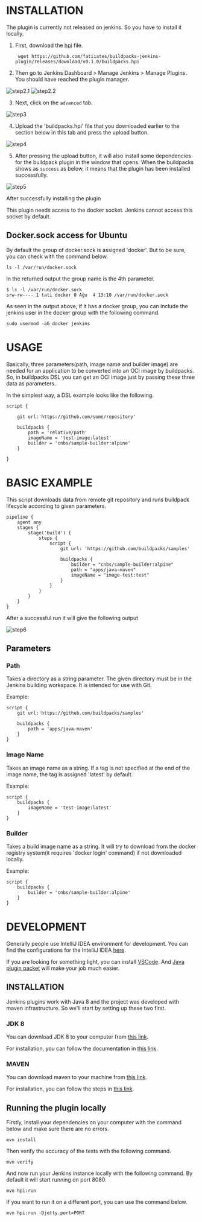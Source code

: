 # INSTALLATION

The plugin is currently not released on jenkins. So you have to install it locally.

1. First, download the [hpi](https://github.com/fatiiates/buildpacks-jenkins-plugin/releases/download/v0.1.0/buildpacks.hpi) file.

        wget https://github.com/fatiiates/buildpacks-jenkins-plugin/releases/download/v0.1.0/buildpacks.hpi

2. Then go to Jenkins Dashboard > Manage Jenkins > Manage Plugins. You should have reached the plugin manager.

![step2.1](https://user-images.githubusercontent.com/51250249/128188400-5243dde3-26db-4a41-9356-73f738327091.png)
![step2.2](https://user-images.githubusercontent.com/51250249/128188405-a2f44321-22a9-4276-b7aa-af1d7420a916.png)


3. Next, click on the ```advanced``` tab.

![step3](https://user-images.githubusercontent.com/51250249/128188407-82dfd79b-af90-4371-901b-10aff76b92f3.png)

4. Upload the 'buildpacks.hpi' file that you downloaded earlier to the section below in this tab and press the upload button.

![step4](https://user-images.githubusercontent.com/51250249/128188408-c7275110-5629-4fe3-88d3-a02c6e344f1d.png)

5. After pressing the upload button, it will also install some dependencies for the buildpack plugin in the window that opens. When the buildpacks shows as ```success``` as below, it means that the plugin has been installed successfully.

![step5](https://user-images.githubusercontent.com/51250249/128189292-af39a65d-3322-44bc-9565-46ae75fa19b5.png)

After successfully installing the plugin

This plugin needs access to the docker socket. Jenkins cannot access this socket by default.

## Docker.sock access for Ubuntu

By default the group of docker.sock is assigned 'docker'. But to be sure, you can check with the command below.

    ls -l /var/run/docker.sock

In the returned output the group name is the 4th parameter.

    $ ls -l /var/run/docker.sock   
    srw-rw---- 1 tati docker 0 Ağu  4 13:10 /var/run/docker.sock  

As seen in the output above, if it has a docker group, you can include the jenkins user in the docker group with the following command.

    sudo usermod -aG docker jenkins



# USAGE

Basically, three parameters(path, image name and builder image) are needed for an application to be converted into an OCI image by buildpacks. So, in buildpacks DSL you can get an OCI image just by passing these three data as parameters.

In the simplest way, a DSL example looks like the following.
    
    script {
   
        git url:'https://github.com/some/repository'

        buildpacks {
            path = 'relative/path'
            imageName = 'test-image:latest'
            builder = 'cnbs/sample-builder:alpine'
        }

    }


# BASIC EXAMPLE

This script downloads data from remote git repository and runs buildpack lifecycle according to given parameters.


    pipeline {
        agent any
        stages {
            stage('build') {
                steps {
                    script {
                        git url: 'https://github.com/buildpacks/samples'
                        
                        buildpacks {
                            builder = "cnbs/sample-builder:alpine"
                            path = "apps/java-maven"
                            imageName = "image-test:test"
                        }
                    }
                }
            }
        }
    }

After a successful run it will give the following output

![step6](https://user-images.githubusercontent.com/51250249/128190301-670b54c3-6fba-4a47-8b72-86586773176e.png)

## Parameters

### Path

Takes a directory as a string parameter. The given directory must be in the Jenkins building workspace. It is intended for use with Git.

Example:

    script {
        git url:'https://github.com/buildpacks/samples'

        buildpacks {
            path = 'apps/java-maven'
        }
    }

### Image Name

Takes an image name as a string. If a tag is not specified at the end of the image name, the tag is assigned 'latest' by default.

Example:

    script {
        buildpacks {
            imageName = 'test-image:latest'
        }
    }

### Builder

Takes a build image name as a string. It will try to download from the docker registry system(it requires 'docker login' command) if not downloaded locally.

Example:

    script {
        buildpacks {
            builder = 'cnbs/sample-builder:alpine'
        }
    }

# DEVELOPMENT

Generally people use IntelliJ IDEA environment for development. You can find the configurations for the IntelliJ IDEA [here](https://www.jenkins.io/doc/developer/building/intellij/).  

If you are looking for something light, you can install [VSCode](https://code.visualstudio.com/). And [Java plugin packet](https://marketplace.visualstudio.com/items?itemName=vscjava.vscode-java-pack) will make your job much easier.

## INSTALLATION

Jenkins plugins work with Java 8 and the project was developed with maven infrastructure. So we'll start by setting up these two first.

### JDK 8
You can download JDK 8 to your computer from [this link](https://www.oracle.com/tr/java/technologies/javase/javase-jdk8-downloads.html).  

For installation, you can follow the documentation in [this link](https://docs.datastax.com/en/jdk-install/doc/jdk-install/installOpenJdkDeb.html).


### MAVEN 

You can download maven to your machine from [this link](https://maven.apache.org/download.cgi).  

For installation, you can follow the steps in [this link](https://maven.apache.org/install.html).

## Running the plugin locally

Firstly, install your dependencies on your computer with the command below and make sure there are no errors.

    mvn install

Then verify the accuracy of the tests with the following command.

    mvn verify

And now run your Jenkins instance locally with the following command. By default it will start running on port 8080.

    mvn hpi:run

If you want to run it on a different port, you can use the command below.

    mvn hpi:run -Djetty.port=PORT
